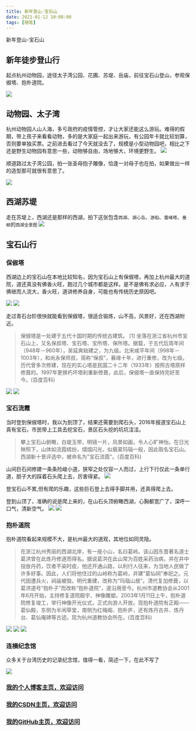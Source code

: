 ```yaml
---
title: 新年登山-宝石山
date: 2021-01-12 10:08:00
tags: [随笔]
---
```

 
新年登山-宝石山
<!--more-->


## 新年徒步登山行
起点杭州动物园，途径太子湾公园、花圃、苏堤、岳庙，前往宝石山登山，参观保俶塔、抱朴道院。

![](https://img-blog.nos-eastchina1.126.net/blog2021/blog_210215Gudong.jpg)


## 动物园、太子湾
杭州动物园人山人海，多亏政府的疫情管控，才让大家还能这么游玩。难得的假期，带上孩子来看看动物，多的是大家庭一起出来游玩，有公园年卡就比较划算，否则要单独买票。之前进去看过了今天就没去了，规模是小型动物园吧，相比之下还是野生动物园有意思一些，动物够自由，场地够大，环境更野生。
![](https://img-blog.nos-eastchina1.126.net/blog2021/blog_21-02-15_Zoo.jpg)

顺道路过太子湾公园，拍一张圣母抱子雕像，恰逢一对母子也在拍，如果做出一样的造型那可就很有意思了。

![](https://img-blog.nos-eastchina1.126.net/blog2021/blog_21-02-15_Holy.jpg)

## 西湖苏堤
走在苏堤上，西湖还是那样的西湖，拍下这张包含`西湖`、`湖心岛`、`游船`、`雷峰塔`、`垂柳`的`西湖全景图`
![](https://img-blog.nos-eastchina1.126.net/blog2021/blog_21-02-15_xihu.jpg)




## 宝石山行
### 保俶塔
西湖边上的宝石山在本地比较知名，因为宝石山上有保俶塔，再加上杭州最大的道院，道还真没有佛香火旺，跑过几个城市都是这样。是不是佛有求必应，人有求于佛继而人流大，香火旺，道讲修养自身，可能也有传统历史原因吧。

![](https://img-blog.nos-eastchina1.126.net/blog2021/blog_21-02-15_Baoshi1.jpg)
![](https://img-blog.nos-eastchina1.126.net/blog2021/blog_21-02-15_Baoshi2.jpg)

走过青石台阶很快就能看到保俶塔，很适合锻炼，山不高，风景好，还在西湖附近。


>保俶塔是一处建于五代十国时期的传统古建筑。 [1]  坐落在浙江省杭州市宝石山上，又名保叔塔、宝石塔、宝所塔、保所塔。据载，于五代后周年间（948年－960年），吴延爽始建之，为九级。北宋咸平年间（998年－1003年），和尚永保师叔，简称“保叔”，募缘十年，进行重修，改为七级。历代曾多次修建，现在的实心塔是民国二十二年（1933年）按照古塔原样修葺的。1997年更换朽坏塔刹重新修葺，此后，保俶塔一直保持完好至今。(百度百科)

![](https://img-blog.nos-eastchina1.126.net/blog2021/blog_21-02-15_BaoJiaoPagoda.jpg)
![](https://img-blog.nos-eastchina1.126.net/blog2021/blog_21-02-15_BaoJiaoPagoda2.jpg)


### 宝石流霞
当时登到保俶塔时，我以为到顶了，结果还需要到爬石头，2016年报道宝石山上真有宝石，市民带上工具去挖宝石，景区石头挖的坑坑洼洼。

>攀上宝石山俯瞰，白堤玉带，明镜一片，风景如画，令人心旷神怡。在日光映照下，山体如流霞缤纷，熠熠闪光，似翡翠玛瑙一般，因此取名宝石山。西湖新十景评选中，被命名为"宝石流霞"。(百度百科)

山间巨石间修建一条条险峻小道，狭窄之处仅容一人而过，上行下行仅此一条单行道，胆子大的踩着石头爬上去，厉害得紧。
![](https://img-blog.nos-eastchina1.126.net/blog2021/blog_21-02-15_Baoshi3.jpg)

登宝石山不累,但有爬的乐趣，这些巨石登上去得手脚并用，还真得爬上去。



 
登到山顶了，准确的说是爬上来的，在山石头顶俯瞰西湖，心胸都宽广了，深呼一口气，清新空气。
![](https://img-blog.nos-eastchina1.126.net/blog2021/blog_21-02-15_xihu2.jpg)
![](https://img-blog.nos-eastchina1.126.net/blog2021/blog_21-02-15_xihu3.jpg)

### 抱朴道院

抱朴道院看起来规模不大，是杭州最大的道观，其地位如同灵隐。

>在浙江杭州秀丽的西湖北岸，有一座小山，名曰葛岭。该山因东晋著名道士葛洪曾在此炼丹修道而得名。据说葛洪在此山常为百姓采药治病，并在井中投放丹药，饮者不染时疫，他还开通山路，以利行人往来，为当地人民做了许多好事。因此，人们将他住过的山岭称为葛岭，并建“葛仙祠”奉祀之。元代因遭兵火，祠庙被毁。明代重建，改称为“玛瑙山居”。清代复加修葺，以葛洪道号“抱朴子”而改称“抱朴道院”，遂沿用至今。杭州市道教协会从2001年6月开始，主持修复道院殿宇、神像雕塑。2003年1月11日上午，抱朴道院修复竣工，举行神像开光仪式，正式向游人开放。现抱朴道院有正殿——葛仙殿，东侧为半闲草堂，南侧为红梅阁、抱朴庐，还有炼丹古井、炼丹台、葛仙庵碑等古迹。现为杭州道教协会所在。(百度百科)

![](https://img-blog.nos-eastchina1.126.net/blog2021/blog_21-02-15_Dao2.jpg)
![](https://img-blog.nos-eastchina1.126.net/blog2021/blog_21-02-15_DaoBaopu.jpg)
![](https://img-blog.nos-eastchina1.126.net/blog2021/blog_21-02-15_DaoBaopu2.jpg)


### 连横纪念馆
众多关于台湾历史的记录纪念馆，值得一看，简述一下，在此不写了

![](https://img-blog.nos-eastchina1.126.net/blog2021/blog_21-02-15_Deng.jpg)

### [我的个人博客主页，欢迎访问](http://www.aomanhao.top/)
### [我的CSDN主页，欢迎访问](https://blog.csdn.net/Aoman_Hao)
### [我的GitHub主页，欢迎访问](https://github.com/AomanHao)